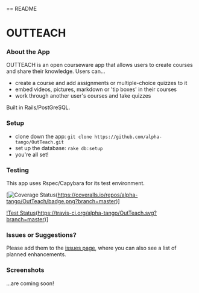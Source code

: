 == README

# OUTTEACH

### About the App

OUTTEACH is an open courseware app that allows users to create courses and share their knowledge. Users can...
* create a course and add assignments or multiple-choice quizzes to it
* embed videos, pictures, markdown or 'tip boxes' in their courses
* work through another user's courses and take quizzes

Built in Rails/PostGreSQL.

### Setup

* clone down the app: `git clone https://github.com/alpha-tango/OutTeach.git`
* set up the database: `rake db:setup`
* you're all set!

### Testing

This app uses Rspec/Capybara for its test environment.

[![Coverage Status](https://coveralls.io/repos/alpha-tango/OutTeach/badge.png?branch=master)(https://coveralls.io/repos/alpha-tango/OutTeach/badge.png?branch=master)]

[!Test Status](https://travis-ci.org/alpha-tango/OutTeach.svg?branch=master)(https://travis-ci.org/alpha-tango/OutTeach.svg?branch=master)]

### Issues or Suggestions?

Please add them to the [issues page](https://github.com/alpha-tango/OutTeach/issues), where you can also see a list of planned enhancements.

### Screenshots

...are coming soon!
